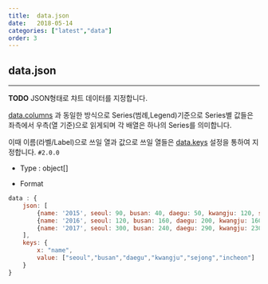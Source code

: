 ```yaml
---
title:  data.json
date:   2018-05-14
categories: ["latest","data"]
order: 3
---
```


## data.json
---

**TODO** JSON형태로 챠트 데이터를 지정합니다.

[data.columns](/data/data.columns.html) 과 동일한 방식으로 Series(범례,Legend)기준으로 Series별 값들은 좌측에서 우측(열 기준)으로 읽게되며 각 배열은 하나의 Series를 의미합니다.

이때 이름(라벨/Label)으로 쓰일 열과 값으로 쓰일 열들은 [data.keys](/data/data.keys.html) 설정을 통하여 지정합니다.
`#2.0.0`

* Type : object[]

* Format
```javascript
data : {
	json: [
		{name: '2015', seoul: 90, busan: 40, daegu: 50, kwangju: 120, sejong: 80, incheon: 90},
		{name: '2016', seoul: 120, busan: 160, daegu: 200, kwangju: 160, sejong: 130, incheon: 220},
		{name: '2017', seoul: 300, busan: 240, daegu: 290, kwangju: 230, sejong: 300, incheon: 320}
	],
	keys: {
		x: "name",
		value: ["seoul","busan","daegu","kwangju","sejong","incheon"]
	}
}
```